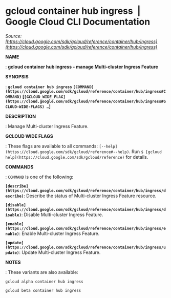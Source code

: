 # gcloud container hub ingress  |  Google Cloud CLI Documentation

*Source: [https://cloud.google.com/sdk/gcloud/reference/container/hub/ingress](https://cloud.google.com/sdk/gcloud/reference/container/hub/ingress)*

**NAME**

: **gcloud container hub ingress - manage Multi-cluster Ingress Feature**

**SYNOPSIS**

: **`gcloud container hub ingress` `[COMMAND](https://cloud.google.com/sdk/gcloud/reference/container/hub/ingress#COMMAND)` [`[GCLOUD_WIDE_FLAG](https://cloud.google.com/sdk/gcloud/reference/container/hub/ingress#GCLOUD-WIDE-FLAGS) …`]**

**DESCRIPTION**

: Manage Multi-cluster Ingress Feature.

**GCLOUD WIDE FLAGS**

: These flags are available to all commands: `[--help](https://cloud.google.com/sdk/gcloud/reference#--help)`.
Run `$ [gcloud help](https://cloud.google.com/sdk/gcloud/reference)` for details.

**COMMANDS**

: ``COMMAND`` is one of the following:

**`[describe](https://cloud.google.com/sdk/gcloud/reference/container/hub/ingress/describe)`**:
Describe the status of Multi-cluster Ingress Feature resource.

**`[disable](https://cloud.google.com/sdk/gcloud/reference/container/hub/ingress/disable)`**:
Disable Multi-cluster Ingress Feature.

**`[enable](https://cloud.google.com/sdk/gcloud/reference/container/hub/ingress/enable)`**:
Enable Multi-cluster Ingress Feature.

**`[update](https://cloud.google.com/sdk/gcloud/reference/container/hub/ingress/update)`**:
Update Multi-cluster Ingress Feature.

**NOTES**

: These variants are also available:

```
gcloud alpha container hub ingress
```

```
gcloud beta container hub ingress
```